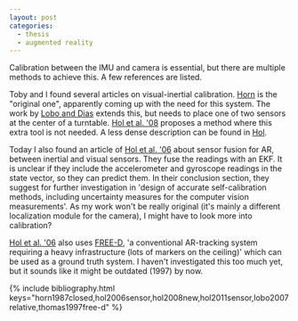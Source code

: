 ```yaml
---
layout: post
categories:
  - thesis
  - augmented reality
---
```

Calibration between the IMU and camera is essential, but there are multiple methods to achieve this. A few references are listed.

Toby and I found several articles on visual-inertial calibration. [Horn](#horn1987closed) is the "original one", apparently coming up with the need for this system.  The work by [Lobo and Dias](#lobo2007relative) extends this, but needs to place one of two sensors at the center of a turntable.  [Hol et al. '08](#hol2008new) proposes a method where this extra tool is not needed.  A less dense description can be found in [Hol](#hol2011sensor).

Today I also found an article of [Hol et al. '06](#hol2006sensor) about sensor fusion for AR, between inertial and visual sensors.  They fuse the readings with an EKF.  It is unclear if they include the accelerometer and gyroscope readings in the state vector, so they can predict them.  In their conclusion section, they suggest for further investigation in 'design of accurate self-calibration methods, including uncertainty measures for the computer vision measurements'.  As my work won't be really original (it's mainly a different localization module for the camera), I might have to look more into calibration?

[Hol et al. '06](#hol2006) also uses [FREE-D](#thomas1997free-d), 'a conventional AR-tracking system requiring a heavy infrastructure (lots of markers on the ceiling)' which can be used as a ground truth system.  I haven't investigated this too much yet, but it sounds like it might be outdated (1997) by now.

{% include bibliography.html keys="horn1987closed,hol2006sensor,hol2008new,hol2011sensor,lobo2007relative,thomas1997free-d" %}
